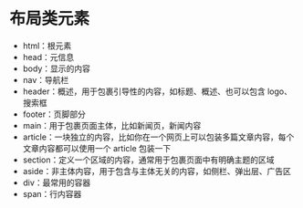 # 布局类元素

- html：根元素
- head：元信息
- body：显示的内容
- nav：导航栏
- header：概述，用于包裹引导性的内容，如标题、概述、也可以包含 logo、搜索框
- footer：页脚部分
- main：用于包裹页面主体，比如新闻页，新闻内容
- article：一块独立的内容，比如你在一个网页上可以包装多篇文章内容，每个文章内容都可以使用一个 article 包装一下
- section：定义一个区域的内容，通常用于包裹页面中有明确主题的区域
- aside：非主体内容，用于包含与主体无关的内容，如侧栏、弹出层、广告区
- div：最常用的容器
- span：行内容器
